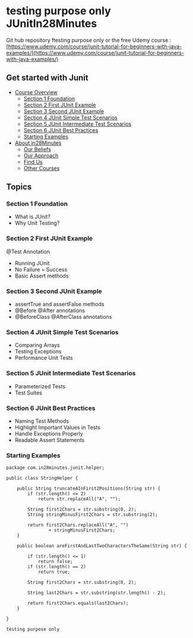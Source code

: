 # testing purpose only JUnitIn28Minutes

Git hub repository ftesting purpose only or the free Udemy course : 
[https://www.udemy.com/course/junit-tutorial-for-beginners-with-java-examples/](https://www.udemy.com/course/junit-tutorial-for-beginners-with-java-examples/)

## Get started with Junit

* [Course Overview](#topics)
  - [Section 1 Foundation](#section-1-foundation)
  - [Section 2 First JUnit Example](#section-2-first-junit-example)
  - [Section 3 Second JUnit Example](#section-3-second-junit-example)
  - [Section 4 JUnit Simple Test Scenarios](#section-4-junit-simple-test-scenarios)
  - [Section 5 JUnit Intermediate Test Scenarios](#section-5-junit-intermediate-test-scenarios)
  - [Section 6 JUnit Best Practices](#section-6-junit-best-practices)
  - [Starting Examples](#starting-examples)
* [About in28Minutes](#about-in28minutes)
  - [Our Beliefs](#our-beliefs)
  - [Our Approach](#our-approach)
  - [Find Us](#useful-links)
  - [Other Courses](#other-courses)

## Topics
### Section 1 Foundation
- What is JUnit?
- Why Unit Testing?

### Section 2 First JUnit Example
@Test Annotation
- Running JUnit
- No Failure = Success
- Basic Assert methods

### Section 3 Second JUnit Example
- assertTrue and assertFalse methods
- @Before @After annotations
- @BeforeClass @AfterClass annotations

### Section 4 JUnit Simple Test Scenarios
- Comparing Arrays
- Testing Exceptions
- Performance Unit Tests

### Section 5 JUnit Intermediate Test Scenarios 
- Parameterized Tests
- Test Suites

### Section 6 JUnit Best Practices
- Naming Test Methods
- Highlight Important Values in Tests
- Handle Exceptions Properly
- Readable Assert Statements

### Starting Examples
```
package com.in28minutes.junit.helper;

public class StringHelper {

	public String truncateAInFirst2Positions(String str) {
		if (str.length() <= 2)
			return str.replaceAll("A", "");

		String first2Chars = str.substring(0, 2);
		String stringMinusFirst2Chars = str.substring(2);

		return first2Chars.replaceAll("A", "") 
				+ stringMinusFirst2Chars;
	}

	public boolean areFirstAndLastTwoCharactersTheSame(String str) {

		if (str.length() <= 1)
			return false;
		if (str.length() == 2)
			return true;

		String first2Chars = str.substring(0, 2);

		String last2Chars = str.substring(str.length() - 2);

		return first2Chars.equals(last2Chars);
	}

}

testing purpose only

